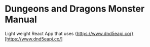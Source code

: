 # Dungeons and Dragons Monster Manual

Light weight React App that uses {https://www.dnd5eapi.co/}[https://www.dnd5eapi.co/]
